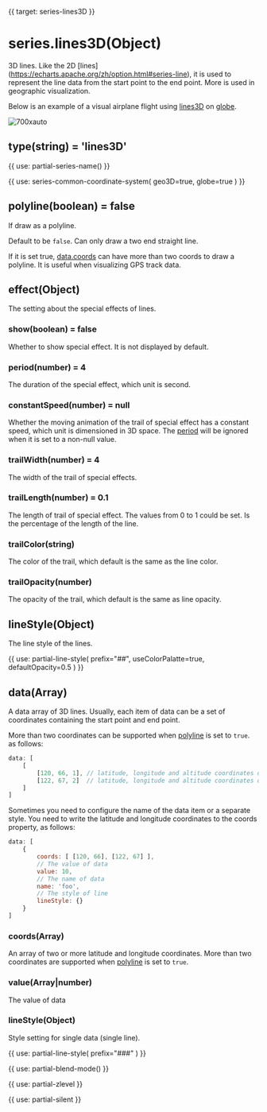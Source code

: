 {{ target: series-lines3D }}

# series.lines3D(Object)
3D lines. Like the 2D [lines] (https://echarts.apache.org/zh/option.html#series-line), it is used to represent the line data from the start point to the end point. More is used in geographic visualization.

Below is an example of a visual airplane flight using [lines3D](~series-lines3D) on [globe](~globe).

![700xauto](~globe-airline.png)

## type(string) = 'lines3D'

{{ use: partial-series-name() }}

{{ use: series-common-coordinate-system(
    geo3D=true,
    globe=true
 ) }}

## polyline(boolean) = false
If draw as a polyline.

Default to be `false`. Can only draw a two end straight line.

If it is set true, [data.coords](~series-lines.data.coords) can have more than two coords to draw a polyline. It is useful when visualizing GPS track data.

## effect(Object)

The setting about the special effects of lines.

### show(boolean) = false
Whether to show special effect. It is not displayed by default.

### period(number) = 4

The duration of the special effect, which unit is second.

### constantSpeed(number) = null

Whether the moving animation of the trail of special effect has a constant speed, which unit is dimensioned in 3D space. The [period](~series-lines.effect.period) will be ignored when it is set to a non-null value.

### trailWidth(number) = 4

The width of the trail of special effects. 

### trailLength(number) = 0.1

The length of trail of special effect.  The values from 0 to 1 could be set. Is the percentage of the length of the line.


### trailColor(string)

The color of the trail, which default is the same as the line color.

### trailOpacity(number)

The opacity of the trail, which default is the same as line opacity.


## lineStyle(Object)

The line style of the lines.

{{ use: partial-line-style(
    prefix="##",
    useColorPalatte=true,
    defaultOpacity=0.5
) }}

## data(Array)

A data array of 3D lines.
Usually, each item of data can be a set of coordinates containing the start point and end point.

More than two coordinates can be supported when [polyline](~series-lines3D.polyline) is set to `true`.
as follows:

```js
data: [
    [
        [120, 66, 1], // latitude, longitude and altitude coordinates of the start point
        [122, 67, 2]  // latitude, longitude and altitude coordinates of the end point
    ]
]
```
Sometimes you need to configure the name of the data item or a separate style. You need to write the latitude and longitude coordinates to the coords property, as follows:

```js
data: [
    {
        coords: [ [120, 66], [122, 67] ],
        // The value of data
        value: 10,
        // The name of data
        name: 'foo',
        // The style of line
        lineStyle: {}
    }
]
```

### coords(Array)

An array of two or more latitude and longitude coordinates. More than two coordinates are supported when [polyline](~series-lines3D.polyline) is set to `true`.

### value(Array|number)

The value of data

### lineStyle(Object)

Style setting for single data (single line).

{{ use: partial-line-style(
    prefix="###"
) }}


{{ use: partial-blend-mode() }}

{{ use: partial-zlevel }}

{{ use: partial-silent }}